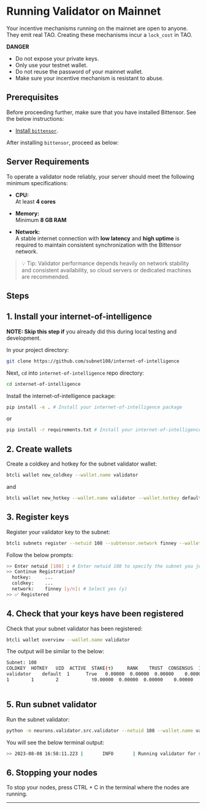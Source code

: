 # Running Validator on Mainnet

Your incentive mechanisms running on the mainnet are open to anyone. They emit real TAO. Creating these mechanisms incur a `lock_cost` in TAO.

**DANGER**
- Do not expose your private keys.
- Only use your testnet wallet.
- Do not reuse the password of your mainnet wallet.
- Make sure your incentive mechanism is resistant to abuse. 

## Prerequisites

Before proceeding further, make sure that you have installed Bittensor. See the below instructions:

- [Install `bittensor`](https://github.com/opentensor/bittensor#install).

After installing `bittensor`, proceed as below:

## Server Requirements

To operate a validator node reliably, your server should meet the following minimum specifications:

- **CPU:**  
  At least **4 cores**

- **Memory:**  
  Minimum **8 GB RAM**

- **Network:**  
  A stable internet connection with **low latency** and **high uptime** is required to maintain consistent synchronization with the Bittensor network.

> 💡 Tip: Validator performance depends heavily on network stability and consistent availability, so cloud servers or dedicated machines are recommended.

## Steps

## 1. Install your internet-of-intelligence

**NOTE: Skip this step if** you already did this during local testing and development.

In your project directory:

```bash
git clone https://github.com/subnet108/internet-of-intelligence
```

Next, `cd` into `internet-of-intelligence` repo directory:

```bash
cd internet-of-intelligence
```

Install the internet-of-intelligence package:

```bash
pip install -e . # Install your internet-of-intelligence package
```
or 
```bash
pip install -r requirements.txt # Install your internet-of-intelligence package
```

## 2. Create wallets 

Create a coldkey and hotkey for the subnet validator wallet:
```bash
btcli wallet new_coldkey --wallet.name validator
```

and

```bash
btcli wallet new_hotkey --wallet.name validator --wallet.hotkey default
```

## 3. Register keys 

Register your validator key to the subnet:

```bash
btcli subnets register --netuid 108 --subtensor.network finney --wallet.name validator --wallet.hotkey default
```

Follow the below prompts:

```bash
>> Enter netuid [108] : # Enter netuid 108 to specify the subnet you just created.
>> Continue Registration?
  hotkey:     ...
  coldkey:    ...
  network:    finney [y/n]: # Select yes (y)
>> ✅ Registered
```

## 4. Check that your keys have been registered

Check that your subnet validator has been registered:

```bash
btcli wallet overview --wallet.name validator 
```

The output will be similar to the below:

```bash
Subnet: 108                                                                                                                                                                
COLDKEY  HOTKEY   UID  ACTIVE  STAKE(τ)     RANK    TRUST  CONSENSUS  INCENTIVE  DIVIDENDS  EMISSION(ρ)   VTRUST  VPERMIT  UPDATED  AXON  HOTKEY_SS58                    
validator    default  1      True   0.00000  0.00000  0.00000    0.00000    0.00000    0.00000            0  0.00000                14  none  5GTFrsEQfvTsh3WjiEVFeKzFTc2xcf…
1        1        2            τ0.00000  0.00000  0.00000    0.00000    0.00000    0.00000           ρ0  0.00000                                                         
                                                                          Wallet balance: τ0.0   
```

## 5. Run subnet validator

Run the subnet validator:

```bash
python -m neurons.validator.src.validator --netuid 108 --wallet.name validator --wallet.hotkey default --logging.debug
```

You will see the below terminal output:

```bash
>> 2023-08-08 16:58:11.223 |       INFO       | Running validator for subnet: 108 on network: wss://entrypoint-finney.opentensor.ai:443 with config: ...
```

## 6. Stopping your nodes

To stop your nodes, press CTRL + C in the terminal where the nodes are running.

---